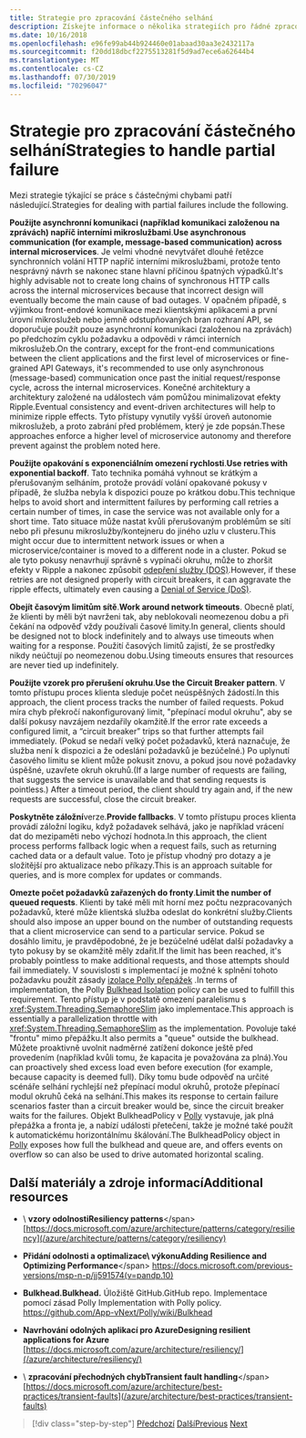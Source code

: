 ```yaml
---
title: Strategie pro zpracování částečného selhání
description: Získejte informace o několika strategiích pro řádné zpracování částečných selhání.
ms.date: 10/16/2018
ms.openlocfilehash: e96fe99ab44b924460e01abaad30aa3e2432117a
ms.sourcegitcommit: f20dd18dbcf2275513281f5d9ad7ece6a62644b4
ms.translationtype: MT
ms.contentlocale: cs-CZ
ms.lasthandoff: 07/30/2019
ms.locfileid: "70296047"
---
```

# <a name="strategies-to-handle-partial-failure"></a><span data-ttu-id="62a58-103">Strategie pro zpracování částečného selhání</span><span class="sxs-lookup"><span data-stu-id="62a58-103">Strategies to handle partial failure</span></span>

<span data-ttu-id="62a58-104">Mezi strategie týkající se práce s částečnými chybami patří následující.</span><span class="sxs-lookup"><span data-stu-id="62a58-104">Strategies for dealing with partial failures include the following.</span></span>

<span data-ttu-id="62a58-105">**Použijte asynchronní komunikaci (například komunikaci založenou na zprávách) napříč interními mikroslužbami**.</span><span class="sxs-lookup"><span data-stu-id="62a58-105">**Use asynchronous communication (for example, message-based communication) across internal microservices**.</span></span> <span data-ttu-id="62a58-106">Je velmi vhodné nevytvářet dlouhé řetězce synchronních volání HTTP napříč interními mikroslužbami, protože tento nesprávný návrh se nakonec stane hlavní příčinou špatných výpadků.</span><span class="sxs-lookup"><span data-stu-id="62a58-106">It's highly advisable not to create long chains of synchronous HTTP calls across the internal microservices because that incorrect design will eventually become the main cause of bad outages.</span></span> <span data-ttu-id="62a58-107">V opačném případě, s výjimkou front-endové komunikace mezi klientskými aplikacemi a první úrovní mikroslužeb nebo jemně odstupňovaných bran rozhraní API, se doporučuje použít pouze asynchronní komunikaci (založenou na zprávách) po předchozím cyklu požadavku a odpovědi v rámci interních mikroslužeb.</span><span class="sxs-lookup"><span data-stu-id="62a58-107">On the contrary, except for the front-end communications between the client applications and the first level of microservices or fine-grained API Gateways, it's recommended to use only asynchronous (message-based) communication once past the initial request/response cycle, across the internal microservices.</span></span> <span data-ttu-id="62a58-108">Konečné architektury a architektury založené na událostech vám pomůžou minimalizovat efekty Ripple.</span><span class="sxs-lookup"><span data-stu-id="62a58-108">Eventual consistency and event-driven architectures will help to minimize ripple effects.</span></span> <span data-ttu-id="62a58-109">Tyto přístupy vynutily vyšší úroveň autonomie mikroslužeb, a proto zabrání před problémem, který je zde popsán.</span><span class="sxs-lookup"><span data-stu-id="62a58-109">These approaches enforce a higher level of microservice autonomy and therefore prevent against the problem noted here.</span></span>

<span data-ttu-id="62a58-110">**Použijte opakování s exponenciálním omezení rychlosti**.</span><span class="sxs-lookup"><span data-stu-id="62a58-110">**Use retries with exponential backoff**.</span></span> <span data-ttu-id="62a58-111">Tato technika pomáhá vyhnout se krátkým a přerušovaným selháním, protože provádí volání opakované pokusy v případě, že služba nebyla k dispozici pouze po krátkou dobu.</span><span class="sxs-lookup"><span data-stu-id="62a58-111">This technique helps to avoid short and intermittent failures by performing call retries a certain number of times, in case the service was not available only for a short time.</span></span> <span data-ttu-id="62a58-112">Tato situace může nastat kvůli přerušovaným problémům se sítí nebo při přesunu mikroslužby/kontejneru do jiného uzlu v clusteru.</span><span class="sxs-lookup"><span data-stu-id="62a58-112">This might occur due to intermittent network issues or when a microservice/container is moved to a different node in a cluster.</span></span> <span data-ttu-id="62a58-113">Pokud se ale tyto pokusy nenavrhují správně s vypínači okruhu, může to zhoršit efekty v Ripple a nakonec způsobit [odepření služby (DOS)](https://en.wikipedia.org/wiki/Denial-of-service_attack).</span><span class="sxs-lookup"><span data-stu-id="62a58-113">However, if these retries are not designed properly with circuit breakers, it can aggravate the ripple effects, ultimately even causing a [Denial of Service (DoS)](https://en.wikipedia.org/wiki/Denial-of-service_attack).</span></span>

<span data-ttu-id="62a58-114">**Obejít časovým limitům sítě**.</span><span class="sxs-lookup"><span data-stu-id="62a58-114">**Work around network timeouts**.</span></span> <span data-ttu-id="62a58-115">Obecně platí, že klienti by měli být navrženi tak, aby neblokovali neomezenou dobu a při čekání na odpověď vždy používali časové limity.</span><span class="sxs-lookup"><span data-stu-id="62a58-115">In general, clients should be designed not to block indefinitely and to always use timeouts when waiting for a response.</span></span> <span data-ttu-id="62a58-116">Použití časových limitů zajistí, že se prostředky nikdy neúčtují po neomezenou dobu.</span><span class="sxs-lookup"><span data-stu-id="62a58-116">Using timeouts ensures that resources are never tied up indefinitely.</span></span>

<span data-ttu-id="62a58-117">**Použijte vzorek pro přerušení okruhu**.</span><span class="sxs-lookup"><span data-stu-id="62a58-117">**Use the Circuit Breaker pattern**.</span></span> <span data-ttu-id="62a58-118">V tomto přístupu proces klienta sleduje počet neúspěšných žádostí.</span><span class="sxs-lookup"><span data-stu-id="62a58-118">In this approach, the client process tracks the number of failed requests.</span></span> <span data-ttu-id="62a58-119">Pokud míra chyb překročí nakonfigurovaný limit, "přepínací modul okruhu", aby se další pokusy navzájem nezdařily okamžitě.</span><span class="sxs-lookup"><span data-stu-id="62a58-119">If the error rate exceeds a configured limit, a “circuit breaker” trips so that further attempts fail immediately.</span></span> <span data-ttu-id="62a58-120">(Pokud se nedaří velký počet požadavků, která naznačuje, že služba není k dispozici a že odeslání požadavků je bezúčelné.) Po uplynutí časového limitu se klient může pokusit znovu, a pokud jsou nové požadavky úspěšné, uzavřete okruh okruhů.</span><span class="sxs-lookup"><span data-stu-id="62a58-120">(If a large number of requests are failing, that suggests the service is unavailable and that sending requests is pointless.) After a timeout period, the client should try again and, if the new requests are successful, close the circuit breaker.</span></span>

<span data-ttu-id="62a58-121">**Poskytněte záložní**verze.</span><span class="sxs-lookup"><span data-stu-id="62a58-121">**Provide fallbacks**.</span></span> <span data-ttu-id="62a58-122">V tomto přístupu proces klienta provádí záložní logiku, když požadavek selhává, jako je například vrácení dat do mezipaměti nebo výchozí hodnota.</span><span class="sxs-lookup"><span data-stu-id="62a58-122">In this approach, the client process performs fallback logic when a request fails, such as returning cached data or a default value.</span></span> <span data-ttu-id="62a58-123">Toto je přístup vhodný pro dotazy a je složitější pro aktualizace nebo příkazy.</span><span class="sxs-lookup"><span data-stu-id="62a58-123">This is an approach suitable for queries, and is more complex for updates or commands.</span></span>

<span data-ttu-id="62a58-124">**Omezte počet požadavků zařazených do fronty**.</span><span class="sxs-lookup"><span data-stu-id="62a58-124">**Limit the number of queued requests**.</span></span> <span data-ttu-id="62a58-125">Klienti by také měli mít horní mez počtu nezpracovaných požadavků, které může klientská služba odeslat do konkrétní služby.</span><span class="sxs-lookup"><span data-stu-id="62a58-125">Clients should also impose an upper bound on the number of outstanding requests that a client microservice can send to a particular service.</span></span> <span data-ttu-id="62a58-126">Pokud se dosáhlo limitu, je pravděpodobné, že je bezúčelné udělat další požadavky a tyto pokusy by se okamžitě měly zdařit.</span><span class="sxs-lookup"><span data-stu-id="62a58-126">If the limit has been reached, it's probably pointless to make additional requests, and those attempts should fail immediately.</span></span> <span data-ttu-id="62a58-127">V souvislosti s implementací je možné k splnění tohoto požadavku použít zásady [izolace Polly přepážek](https://github.com/App-vNext/Polly/wiki/Bulkhead) .</span><span class="sxs-lookup"><span data-stu-id="62a58-127">In terms of implementation, the Polly [Bulkhead Isolation](https://github.com/App-vNext/Polly/wiki/Bulkhead) policy can be used to fulfill this requirement.</span></span> <span data-ttu-id="62a58-128">Tento přístup je v podstatě omezení paralelismu s <xref:System.Threading.SemaphoreSlim> jako implementace.</span><span class="sxs-lookup"><span data-stu-id="62a58-128">This approach is essentially a parallelization throttle with <xref:System.Threading.SemaphoreSlim> as the implementation.</span></span> <span data-ttu-id="62a58-129">Povoluje také "frontu" mimo přepážku.</span><span class="sxs-lookup"><span data-stu-id="62a58-129">It also permits a "queue" outside the bulkhead.</span></span> <span data-ttu-id="62a58-130">Můžete proaktivně uvolnit nadměrné zatížení dokonce ještě před provedením (například kvůli tomu, že kapacita je považována za plná).</span><span class="sxs-lookup"><span data-stu-id="62a58-130">You can proactively shed excess load even before execution (for example, because capacity is deemed full).</span></span> <span data-ttu-id="62a58-131">Díky tomu bude odpověď na určité scénáře selhání rychlejší než přepínací modul okruhů, protože přepínací modul okruhů čeká na selhání.</span><span class="sxs-lookup"><span data-stu-id="62a58-131">This makes its response to certain failure scenarios faster than a circuit breaker would be, since the circuit breaker waits for the failures.</span></span> <span data-ttu-id="62a58-132">Objekt BulkheadPolicy v [Polly](http://www.thepollyproject.org/) vystavuje, jak plná přepážka a fronta je, a nabízí události přetečení, takže je možné také použít k automatickému horizontálnímu škálování.</span><span class="sxs-lookup"><span data-stu-id="62a58-132">The BulkheadPolicy object in [Polly](http://www.thepollyproject.org/) exposes how full the bulkhead and queue are, and offers events on overflow so can also be used to drive automated horizontal scaling.</span></span>

## <a name="additional-resources"></a><span data-ttu-id="62a58-133">Další materiály a zdroje informací</span><span class="sxs-lookup"><span data-stu-id="62a58-133">Additional resources</span></span>

- <span data-ttu-id="62a58-134">\ **vzory odolnosti**</span><span class="sxs-lookup"><span data-stu-id="62a58-134">**Resiliency patterns**\</span></span>
  [https://docs.microsoft.com/azure/architecture/patterns/category/resiliency](/azure/architecture/patterns/category/resiliency)

- <span data-ttu-id="62a58-135">**Přidání odolnosti a optimalizace\ výkonu**</span><span class="sxs-lookup"><span data-stu-id="62a58-135">**Adding Resilience and Optimizing Performance**\</span></span>
  <https://docs.microsoft.com/previous-versions/msp-n-p/jj591574(v=pandp.10)>

- <span data-ttu-id="62a58-136">**Bulkhead.**</span><span class="sxs-lookup"><span data-stu-id="62a58-136">**Bulkhead.**</span></span> <span data-ttu-id="62a58-137">Úložiště GitHub.</span><span class="sxs-lookup"><span data-stu-id="62a58-137">GitHub repo.</span></span> <span data-ttu-id="62a58-138">Implementace pomocí zásad Polly </span><span class="sxs-lookup"><span data-stu-id="62a58-138">Implementation with Polly policy.</span></span>\
  <https://github.com/App-vNext/Polly/wiki/Bulkhead>

- <span data-ttu-id="62a58-139">**Navrhování odolných aplikací pro Azure**</span><span class="sxs-lookup"><span data-stu-id="62a58-139">**Designing resilient applications for Azure**</span></span>\
  [https://docs.microsoft.com/azure/architecture/resiliency/](/azure/architecture/resiliency/)

- <span data-ttu-id="62a58-140">\ **zpracování přechodných chyb**</span><span class="sxs-lookup"><span data-stu-id="62a58-140">**Transient fault handling**\</span></span>
  [https://docs.microsoft.com/azure/architecture/best-practices/transient-faults](/azure/architecture/best-practices/transient-faults)

>[!div class="step-by-step"]
><span data-ttu-id="62a58-141">[Předchozí](handle-partial-failure.md)
>[Další](implement-retries-exponential-backoff.md)</span><span class="sxs-lookup"><span data-stu-id="62a58-141">[Previous](handle-partial-failure.md)
[Next](implement-retries-exponential-backoff.md)</span></span>

